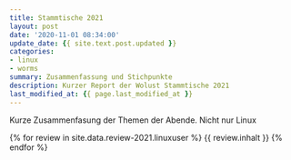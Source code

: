 ```yaml
---
title: Stammtische 2021
layout: post
date: '2020-11-01 08:34:00'
update_date: {{ site.text.post.updated }}
categories:
- linux
- worms
summary: Zusammenfassung und Stichpunkte
description: Kurzer Report der Wolust Stammtische 2021
last_modified_at: {{ page.last_modified_at }}
---
```


Kurze Zusammenfasung der Themen der Abende. Nicht nur Linux

 {% for review  in site.data.review-2021.linuxuser %}
      {{ review.inhalt }} 
 {% endfor %}
<script src="https://utteranc.es/client.js"
        repo="Wolust/wolust.github.io"
        issue-term="pathname"
        label="lolo98"
        theme="github-light"
        crossorigin="anonymous"
        async>
</script>
